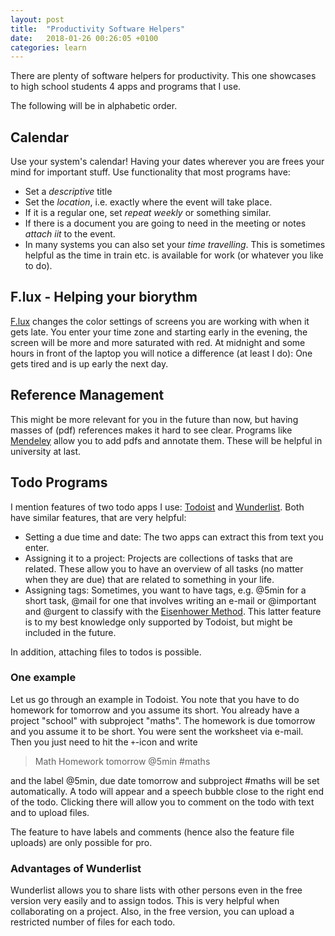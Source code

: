 ```yaml
---
layout: post
title:  "Productivity Software Helpers"
date:   2018-01-26 00:26:05 +0100
categories: learn
---
```

There are plenty of software helpers for productivity. This one showcases to high school students 4 apps and programs that I use.
<!--more-->
The following will be in alphabetic order.
## Calendar
Use your system's calendar! Having your dates wherever you are frees your mind for important stuff. Use functionality that most programs have: 
 - Set a *descriptive* title
 - Set the *location*, i.e. exactly where the event will take place.
 - If it is a regular one, set *repeat weekly* or something similar. 
 - If there is a document you are going to need in the meeting or notes *attach iit* to the event.
 - In many systems you can also set your *time travelling*. This is sometimes helpful as the time in train etc. is available for work (or whatever you like to do).

## F.lux - Helping your biorythm
[F.lux](https://justgetflux.com/faq.html#install) changes the color settings of screens you are working with when it gets late. You enter your time zone and starting early in the evening, the screen will be more and more saturated with red. At midnight and some hours in front of the laptop you will notice a difference (at least I do): One gets tired and is up early the next day.

## Reference Management
This might be more relevant for you in the future than now, but having masses of (pdf) references makes it hard to see clear. Programs like [Mendeley](https://www.mendeley.com/) allow you to add pdfs and annotate them. These will be helpful in university at last.

## Todo Programs
I mention features of two todo apps I use: [Todoist](https://todoist.com/) and [Wunderlist](https://www.wunderlist.com/). Both have similar features, that are very helpful: 
 - Setting a due time and date: The two apps can extract this from text you enter.
 - Assigning it to a project: Projects are collections of tasks that are related. These allow you to have an overview of all tasks (no matter when they are due) that are related to something in your life.
 - Assigning tags: Sometimes, you want to have tags, e.g. @5min for a short task, @mail for one that involves writing an e-mail or @important and @urgent to classify with the [Eisenhower Method](https://en.wikipedia.org/wiki/Time_management#The_Eisenhower_Method). This latter feature is to my best knowledge only supported by Todoist, but might be included in the future.

In addition, attaching files to todos is possible. 

### One example
Let us go through an example in Todoist. You note that you have to do homework for tomorrow and you assume its short. You already have a project "school" with subproject "maths". The homework is due tomorrow and you assume it to be short. You were sent the worksheet via e-mail. Then you just need to hit the `+`-icon and write

> Math Homework tomorrow @5min #maths

and the label @5min, due date tomorrow and subproject #maths will be set automatically. A todo will appear and a speech bubble close to the right end of the todo. Clicking there will allow you to comment on the todo with text and to upload files. 

The feature to have labels and comments (hence also the feature file uploads) are only possible for pro. 

### Advantages of Wunderlist
Wunderlist allows you to share lists with other persons even in the free version very easily and to assign todos. This is very helpful when collaborating on a project. Also, in the free version, you can upload a restricted number of files for each todo.
